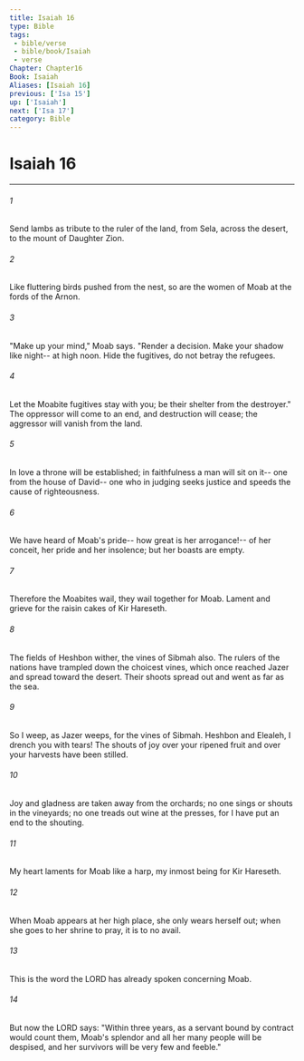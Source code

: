 ```yaml
---
title: Isaiah 16
type: Bible
tags:
 - bible/verse
 - bible/book/Isaiah
 - verse
Chapter: Chapter16
Book: Isaiah
Aliases: [Isaiah 16]
previous: ['Isa 15']
up: ['Isaiah']
next: ['Isa 17']
category: Bible
---
```

# Isaiah 16

***


###### 1 
Send lambs as tribute to the ruler of the land, from Sela, across the desert, to the mount of Daughter Zion. 

###### 2 
Like fluttering birds pushed from the nest, so are the women of Moab at the fords of the Arnon. 

###### 3 
"Make up your mind," Moab says. "Render a decision. Make your shadow like night-- at high noon. Hide the fugitives, do not betray the refugees. 

###### 4 
Let the Moabite fugitives stay with you; be their shelter from the destroyer." The oppressor will come to an end, and destruction will cease; the aggressor will vanish from the land. 

###### 5 
In love a throne will be established; in faithfulness a man will sit on it-- one from the house of David-- one who in judging seeks justice and speeds the cause of righteousness. 

###### 6 
We have heard of Moab's pride-- how great is her arrogance!-- of her conceit, her pride and her insolence; but her boasts are empty. 

###### 7 
Therefore the Moabites wail, they wail together for Moab. Lament and grieve for the raisin cakes of Kir Hareseth. 

###### 8 
The fields of Heshbon wither, the vines of Sibmah also. The rulers of the nations have trampled down the choicest vines, which once reached Jazer and spread toward the desert. Their shoots spread out and went as far as the sea. 

###### 9 
So I weep, as Jazer weeps, for the vines of Sibmah. Heshbon and Elealeh, I drench you with tears! The shouts of joy over your ripened fruit and over your harvests have been stilled. 

###### 10 
Joy and gladness are taken away from the orchards; no one sings or shouts in the vineyards; no one treads out wine at the presses, for I have put an end to the shouting. 

###### 11 
My heart laments for Moab like a harp, my inmost being for Kir Hareseth. 

###### 12 
When Moab appears at her high place, she only wears herself out; when she goes to her shrine to pray, it is to no avail. 

###### 13 
This is the word the LORD has already spoken concerning Moab. 

###### 14 
But now the LORD says: "Within three years, as a servant bound by contract would count them, Moab's splendor and all her many people will be despised, and her survivors will be very few and feeble." 
